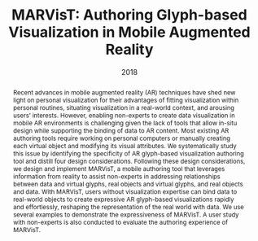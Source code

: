 ---
title: "MARVisT: Authoring Glyph-based Visualization in Mobile Augmented Reality"
authors: 
  - zhutianchen
  - yijiasu
  - yifangwang
  - qianwenwang
  - huaminqu
  - yingcaiwu
date: "2018"
doi: ""

# Schedule page publish date (NOT publication's date).
# publishDate: "2017-01-01T00:00:00Z"

# Publication type.
# Legend: 0 = Uncategorized; 1 = Conference paper; 2 = Journal article;
# 3 = Preprint / Working Paper; 4 = Report; 5 = Book; 6 = Book section;
# 7 = Thesis; 8 = Patent
publication_types: ["2"]

# Publication name and optional abbreviated publication name.
publication: "IEEE Transactions on Visualization and Computer Graphics (TVCG)"
publication_short: ""

abstract: "Recent advances in mobile augmented reality (AR) techniques have shed new light on personal visualization for their advantages of fitting visualization within personal routines, situating visualization in a real-world context, and arousing users’ interests. However, enabling non-experts to create data visualization in mobile AR environments is challenging given the lack of tools that allow in-situ design while supporting the binding of data to AR content. Most existing AR authoring tools require working on personal computers or manually creating each virtual object and modifying its visual attributes. We systematically study this issue by identifying the specificity of AR glyph-based visualization authoring tool and distill four design considerations. Following these design considerations, we design and implement MARVisT, a mobile authoring tool that leverages information from reality to assist non-experts in addressing relationships between data and virtual glyphs, real objects and virtual glyphs, and real objects and data. With MARVisT, users without visualization expertise can bind data to real-world objects to create expressive AR glyph-based visualizations rapidly and effortlessly, reshaping the representation of the real world with data. We use several examples to demonstrate the expressiveness of MARVisT. A user study with non-experts is also conducted to evaluate the authoring experience of MARVisT.
"

# Summary. An optional shortened abstract.
# summary: 

tags:
featured: false

links:
- name: Supplementary
  url: https://chenzhutian.org/projects/2018_marvist/supplement.pdf
- name: Project Page
  url: https://chenzhutian.org/marvist/
url_pdf: https://chenzhutian.org/projects/2018_marvist/paper.pdf 
# url_code: 
# url_dataset: '#'
# url_poster: '#'
# url_project: 
# url_slides: ''
# url_source: '#'
url_video: https://chenzhutian.org/projects/2018_marvist/video.mp4

# Featured image
# To use, add an image named `featured.jpg/png` to your page's folder. 
image:
  caption: ''
  focal_point: ""
  preview_only: false

# Associated Projects (optional).
#   Associate this publication with one or more of your projects.
#   Simply enter your project's folder or file name without extension.
#   E.g. `internal-project` references `content/project/internal-project/index.md`.
#   Otherwise, set `projects: []`.
projects: []

# Slides (optional).
#   Associate this publication with Markdown slides.
#   Simply enter your slide deck's filename without extension.
#   E.g. `slides: "example"` references `content/slides/example/index.md`.
#   Otherwise, set `slides: ""`.
slides:
---